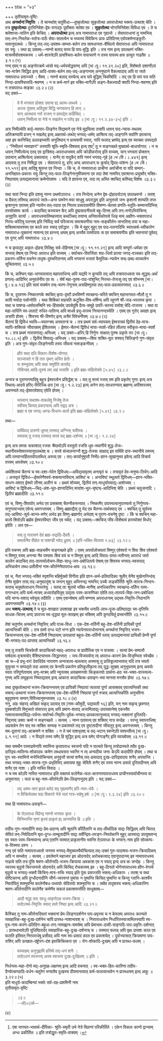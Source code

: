 +++
title = "०३"

+++
तृतीयामृत-वृष्टिः  
अथ **अनर्थानां निवृत्तिः** । ते चानर्थाश् चतुर्विधाः—दुष्कृतोत्थाः सुकृतोत्था अपराधोत्था भक्त्य्-उत्थाश् चेति ।  
तत्र **दुष्कृतोत्थाः** दुरभिनिवेश-द्वेष-रागाद्याः पूर्वोक्ताः क्लेशा एव । **सुकृतोत्था** भोगाभिनिवेशा विविधा एव । ते च क्लेशान्तः-पातिन इति केचित् । **अपराधोत्था** इत्य् अत्र नामापराधा एव गृह्यन्ते । सेवापराधानां तु नामभिस् तत्-तन्-निवर्तक-स्तोत्र-पाठैः सेवा-सातत्येन च भव्यस्य विवेकिनः प्रायः प्रतिदिनम् एवोपशमेनाङ्कुरी-भावानुपलब्धेः । किन्तु तत्-तद्-उपशम-सम्भव-बलेन तत्र सावधानता-शैथिल्ये सेवापराधा अपि नामापराधा एव स्युः । तथा ह्य् उक्तम्—नाम्नो बलाद् यस्य हि पाप-बुद्धिः इति । तत्र नाम इत्य् उपलक्षणं भक्ति-मात्रस्यैवोपशमकस्य । धर्म-शास्त्रेऽपि प्रायश्चित्त-बलेन पापाचरणे न तस्य पापस्य क्षयः प्रत्युत गाढतैव ॥३.१॥ (१)  
नन्व् एवम् न ह्य् अङ्गोपक्रमे ध्वंसो मद्-धर्मस्योद्धवाण्व् अपि [भा।पु। ११.२९.२०]  इति, विशेषतो दशार्णोऽयं जप-मात्रेण सिद्धिद इत्य् आदि-वाक्य-बलेन तत्-तद्-अङ्गानाम् अननुष्ठाने वैकल्यादाव् अपि वा जाते नामापराधः प्रसज्जते । मैवम् । नाम्नो बलाद् यस्येत्य् अत्र पापे बुद्धिश् चिकीर्षादि । तद् एव हि पापं यत्र सति निन्दा-प्रायश्चित्तादि-श्रवणम् । न च कर्म-मार्ग इव भक्ति-मार्गेऽपि अङ्ग-वैकल्यादौ क्वापि निन्दा-श्रवणम् इति न तत्रापराध-शङ्का ॥३.२॥ (२)  
यद् उक्तं—

> ये वै भगवता प्रोक्ता उपाया ह्य् आत्म-लब्धये ।  
> अञ्जः पुंसाम् अविदुषां विद्धि भागवतान् हि तान् ॥  
> यान् आस्थाय नरो राजन् न प्रमाद्येत कर्हिचित् ।  
> धावन् निमील्य वा नेत्रे न स्खलेन् न पतेद् इह ॥ [भा।पु। ११.२.३४-३५] इति । 

अत्र निमील्येति कर्तृ-व्यापार-लिङ्गेन विद्यमाने एव नेत्रे मुद्रयित्वा तत्रापि धावन् पाद-न्यास-स्थलम् अतिक्रम्यापि व्रजन् न स्खलेद् इत्य् अक्षरार्थ-लब्धेर् भगवद्-धर्मम् आश्रित्य तद्-अङ्गानि सर्वाणि ज्ञात्वाप्य् अज्ञ इव कानिचिद् उल्लङ्घ्यापि अनुतिष्ठन् न प्रत्यवायी स्यात्, नापि फलाद् भ्रश्येद् इत्य् एव व्याख्या उपपद्यते । “निमीलनं नामाज्ञानं” तस्यापि श्रुति-स्मृति-विषयाव् इत्य् एषा[^३] तु न सङ्गच्छते मुख्यार्थ-बाधायोगात् । न च धावन् निमील्येत्य् एतद् एव द्वात्रिंशद्-अपराधाभावम् अपि क्रोडीकरोत्व् इति वाच्यम्, यान् भगवता प्रोक्तान् उपायान् आश्रित्येत्य् उक्तत्वात् । यानैर् वा पादुकैर् वापि गमनं भगवद्-गृहे [ह।भ।वि। ८.४४१] इत्य् आदयस् तु तत्र निषिद्धा एव । सेवापराधे तु, हरेर् अप्य् अपराधान् यः कुर्याद् द्विपद-पांशनः [ह।भ।वि। ११.५१९] इत्य् आदिषु श्रूयन्त एव निन्दाः । किं च, ते नामापराधाः प्राचीना अर्वाचीना वा यदि सम्यग्-अनभिज्ञात-प्रकाराः स्युः किन्तु तत्-फल-लिङ्गेनानुमीयमाना एव तदा तेषां नामभिर् एवाश्रान्त-प्रयुक्तैर् भक्ति-निष्ठायाम् उत्पद्यमानायां क्रमेणोपशमः । यदि ते ज्ञायन्त एव, तदा त्व् अस्ति क्वचित् कश्चिद् विशेषः ॥३.३॥ (३)

[^३]:
     एषा भागवत-भावार्थ-दीपिका- श्रुति-स्मृती उभे नेत्रे विप्राणां परिकीर्तिते । एकेन विकलः काणो द्वाभ्याम् अन्धः प्रकीर्तितः ॥ इति तत्रोद्धृत-स्मृति-वाक्यम् ।

यथा सतां निन्दा इति दशसु नाम्नः प्रथमोऽपराधः । तत्र निन्देत्य् अनेन द्वेष-द्रोहादयोऽप्य् उपलक्ष्यन्ते । ततश् च दैवात् तस्मिन्न् अपराधे जाते—हन्त पामरेण मया साधुषु अपराद्धम् इति अनुतप्तो जनः कृशानौ शाम्यति तप्तः कृशानुना एवायम् इति न्यायेन तत्-पदाग्र एव निपत्य प्रसादयामीति विषण्ण-चेतसा प्रणति-स्तुति-सम्मानादिभिस् तस्योपशमः कार्यः । कदाचित् कस्यचन कैर् अपि दुष्प्रसादनीयत्वे बहु-दिनम् अपि तन्-मनोऽभिरोचिन्य् अनुवृत्तिः कार्या । अपराधस्यातिमहत्त्वात् कथञ्चित् तयाप्य् अनिवर्त्यकोपत्वे धिङ् माम् अक्षीण-भक्तापराधं निरय-कोटिषु पतन्तम् इति निर्विद्य सर्वं परित्यज्य समाश्रयणीया नाम-सङ्कीर्तन-सन्ततिस् तया च महा-शक्तिमत्यावश्यम् एव काले ततः स्याद् एवोद्धारः । किं मे मुहुर् मुहुर् एव पाद-पतनादिभिः स्वापकर्ष-स्वीकारेण नामापराध-युक्तानां नामान्य् एव हरन्त्य् अघम् इत्य् अस्यैव परमोपायः स एव समाश्रयणीयः इति भावनायां पूर्ववद् एव पुनर् अपि नामापराधः ॥३.४॥

न च कृपालुर् अकृत-द्रोहस् तितिक्षुः सर्व-देहिनाम् [भा।पु। ११.११.२९] इत्य् आदि सम्पूर्ण-धर्मका एव सन्तस् तेषाम् एव निन्दा अपराध इति वाच्यम् । सर्वाचार-विवर्जिताः शठ-धियो व्रात्या जगद्-वञ्चकाः इति तत्-प्रकरण-वर्तिना वचनेन तादृश-दुश्चरितानाम् अपि भगवन्तं भजतां कैमुतिक-न्यायेन सच्-छब्द-वाच्यत्वेन सूचितत्वात् ॥३.५॥

किं च, कश्चिन् महा-भागवतत्वात् महापराधिन्य् अपि यद्यपि न कुप्यति तद् अपि तत्रापराधवता स्व-शुद्ध्य्-अर्थं प्रणत्य्-आदिभिर् अनुवर्तनीय एव सः । सेर्षं महा-पुरुष-पाद-पांशुभिर् निरस्त-तेजःसु तद् एव शोभनम् [भा।पु। ४.४.१३] इति सतां वाक्येन तच्-चरण-रेणूनाम् असहिष्णुतया तत्-फल-प्रदत्वावगमात् ॥३.६॥

किं च, दुरवगम-निष्कारणके क्वचित् कृपा-दृष्टौ प्रभविष्णौ स्वच्छन्द-चरिते क्वचिन् महाभागवत-मौलौ तु न कापि मर्यादा पर्याप्नोति । यथा शिबिकां वाहयति कटूक्ति-विष-वर्षिण्य् अपि रहूगणे श्री-जड-भरतस्य कृपा । यथा च पाषण्ड-धर्मावलम्बिनि स्व-हिंसार्थम् उपसेदुषि दैत्य-समूहे उपरि-चरस्य वसोश् चेदि-राजस्य । यथा वा महा-पापिनि स्व-ललाटे रुधिर-पातिन्य् अपि माधवे प्रभु-वरस्य नित्यानन्दस्येति । एवम् एव गुरोर् अवज्ञा इत्य् अत्रापि ज्ञेयम् । शिवस्य श्री-विष्णोर् इत्य् अत्रैवं विवेचनीयम् ॥३.७॥ (२)  
चैतन्यं हि द्विविधं भवति—स्वतन्त्रम् अस्वतन्त्रं च ।  तत्र प्रथमं सर्व-व्यापकम् ईश्वराख्यं द्वितीयं देह-मात्र-व्यापि-शक्तिकं जीवाख्यम् ईशितव्यम् । ईश्वर-चैतन्यं द्विविधं माया-स्पर्श-रहितं लीलया स्वीकृत-माया-स्पर्शं च । तत्र प्रथमं नारायणाद्य्-अभिधम् । यद् उक्तं—हरिर् हि निर्गुणः साक्षात् पुरुषः प्रकृतेः परः  [भा।पु। १०.८८.५] इति । द्वितीयं शिवाद्य्-अभिधम् । यद् उक्तम्—शिवः शक्ति-युतः शश्वत् त्रिलिङ्गो गुण-संवृतः इति । अत्र गुण-संवृत-लिङ्गेनापि तस्य जीवत्वं नाशङ्कनीयम् ।

> क्षीरं यथा दधि विकार-विशेष-योगात्  
> सञ्जायते न हि ततः पृथग् अस्ति हेतोः ।  
> यः शम्भुताम् अपि तथा समुपैति कार्याद्  
> गोविन्दम् आदि-पुरुषं तम् अहं भजामि ॥ इति ब्रह्म-संहितोक्तेः [५.४५] ॥३.८॥

अन्यत्र च पुराणागमादिषु बहुत्र ईश्वरत्वेन प्रसिद्धेश् च । यत् तु सत्त्वं रजस् तम इति प्रकृतेर् गुणाः इत्य् अत्र स्थित्य्-आदये हरिर्-विरिञ्चि-हरा [भा।पु। १.२.२३] इत्य् अनेन तत्-साधारण्यात् ब्रह्मण्य् अपीश्वरत्वम् अवगम्यते तद्-ईश्वरावेशाद् एवेति ज्ञेयम् । 

> भास्वान् यथाश्म-शकलेषु निजेषु तेजः  
> स्वीयम् कियत् प्रकटयत्य् अपि तद्वद् अत्र ।  
> ब्रह्मा य एष जगद्-अण्ड-विधान-कर्ता इति ब्रह्म-संहितोक्तेः [५.४९] ॥३.९॥

तथा—

> पार्थिवाद् दारुणो धूमस् तस्माद् अग्निस् त्रयीमयः ।  
> तमसस् तु रजस् तस्मात् सत्त्वं यद् ब्रह्म-दर्शनम् ॥ [भा।पु। १.२.२४] 

इत्य् अत्र तमसः सकाशात् रजसः श्रैष्ठ्योऽपि वस्तुतो रजसि धूम-स्थाणीये शुद्ध-तेजः-स्थानीयस्येश्वरस्यानुपलब्धेश् च । सत्त्वे संज्वलनाग्नौ शुद्ध-तेजसः साक्षाद् इव पार्थिवे दारु-स्थानीये तमस्य् अपि तस्यान्तर्हिततयोपलब्धिर् अस्त्य् एव । तत्-कार्यानुषुप्तौ निर्भेद-ज्ञान-सुखानुभव इवेत्य् आदि विचार्य तत्त्वम् अवसेयम् ॥३.१०॥

अथेशितव्यं चैतन्यं च स्व-दशा-भेदेन द्विविधम्—अविद्ययावृतम् अनावृतं च । तत्रावृतं देव-मनुष्य-तिर्यग्-आदि । अनावृतं द्विविधं—ईश्वरेणैश्वर्य-शक्त्यानाविष्टम् आविष्टं च । अनाविष्टं स्थूलतो द्विविधम्—ज्ञान-भक्ति-साधन-वशात् ईश्वरे लीनम् अलीनं च । प्रथमं शोच्यम्, द्वितीयं तन्-माधुर्यास्वाद्य्-अशोच्यम् ।  
आविष्टं च द्विविधम्—चिद्-अंश-भूत-ज्ञानादिभिर् मायांश-भूत-सृष्ट्य्-आदिभिश् चेति । प्रथमं चतुःसनादि । द्वितीयं ब्रह्मादीति ॥३.११॥

एवं च, विष्णु-शिवयोर् अभेद एव प्रसक्तश् चैतन्यैकरूप्यात् । निष्कामैर् उपास्यत्वानुपास्यत्वे तु निर्गुणत्व-सगुणत्वाभ्याम् एवेत्य् अवगन्तव्यम् । विष्णु-ब्रह्माद्यैस् तु भेद एव चैतन्य-पार्थक्याद् एव । क्वचित् तु सूर्यस्य तद्-आविष्ट-सूर्य-कान्त-मणेर् अभेद इव विष्णु-ब्रह्मणोर् अभेदश् च पुराण-वचनेषु दृष्टः । किं च क्वचिन् महा-कल्पे शिवोऽपि ब्रह्मेव ईश्वराविष्टा जीव एव भवेत् । यद् उक्तम्—क्वचिज् जीव-विशेषत्वं हरस्योक्तं विधोर् इवेति । अत एव—

> यस् तु नारायणं देवं ब्रह्म-रुद्रादि-दैवतैः ।  
> समत्वेनैव वीक्षेत स पाषण्डी भवेद् ध्रुवम् ॥ [हरि-भक्ति-विलास १.७३] ॥३.१२॥

इति वचनम् अपि ब्रह्म-साहचर्येण सङ्गच्छते इति । एवम् अपर्यालोचयतां विष्णुर् एवेश्वरो न शिवः शिव एवेश्वरो न विष्णुर् वयम् अनन्या नैव पश्यामः शिवं वयं च न विष्नुम् इत्य् आदि विवाद-ग्रस्त-मतीनाम् अपराधे जाते कालेन कदाचित् तत्-तात्पर्यालोचन-विज्ञ-साधु-जन-प्रबोधितत्वे तेषाम् एव शिवस्य भगवत्-स्वरूपाद् अभिन्नत्वेन लब्ध-प्रतीतीनां नाम-कीर्तनेनैवापराध-क्षयः ॥३.१३॥

एवं च, नैता भगवद्-भक्तिं स्पृशन्ति बहिर्मुख्यो विगीता इति ज्ञान-कर्म-प्रतिपादिकाः श्रुतीर् येनैव मुखेनानिन्दंस् तेनैव मुखेन तास् तद्-अनुष्ठातॄंश् च जनान् मुहुर् अभिनन्द्य नामभिर् उच्चैः सङ्कीर्तितैः श्रुति-शास्त्र-निन्दन-रूपाच् चतुर्थापराधान् निस्तरेयुः । यतस् ताः श्रुतयो भक्ति-मार्गेष्व् अनधिकारिणः स्वच्छन्द-वर्तिनः परम-रागान्धान् अपि वर्त्म-मात्रम् अध्यारोहयितुम् उद्यताः परम-कारुणिका एवेति तत्-तात्पर्य-विज्ञ-जन-प्रबोधिता यदि भाग्य-वशाद् भवेयुस् तदैवेति । एवम् एवान्येषाम् अपि षण्णाम् अपराधानाम् उद्भव-निवृत्ति-निदानानि अवगन्तव्यानि ॥३.१४॥ (३)  
अथ **भक्त्य्-उत्थास्** ते च मूल-शाखात उपशाखा इव भक्त्यैव धनादि-लाभ-पूजा-प्रतिष्ठाद्याः स्व-वृत्तिभिः साधक-चित्तम् अप्य् उपरज्य स्व-वृद्ध्या मूल-शाखाम् इव भक्तिम् अपि कुण्ठयितुं प्रभवन्तीति ॥३.१५॥

तेषां चतुर्णाम् अनर्थानां निवृत्तिर् अपि पञ्च-विधा । एक-देश-वर्तिनी बहु-देश-वर्तिनी प्रायिकी पूर्णा आत्यन्तिकी चेति । तत्र ग्रामो दग्धः पटो भग्न इति न्यायेनापराधोत्तानाम् अनर्थानां निवृत्तिर् भजन-क्रियानन्तरम् एक-देश-वर्तिनी निष्ठायाम् उत्पन्नायां बहुल-देश-वर्तिनी रताव् उत्पद्यमानायां प्रायिकी प्रेम्नी पूर्णा श्री-भगवत्-पद-प्राप्ताव् आत्यन्तिकी ॥३.१६॥

यस् तु तत्रापि चित्रकेतौ कादाचित्को महद्-अपराधः स प्रातीतिक एव न वास्तवः । सत्यां प्रेम-सम्पत्तौ पार्षदत्व-वृत्रत्वयोर् वैशिष्ट्याभाव-सिद्धान्तात् । जय-विजययोस् त्व् अपराध-कारणं प्रेम-विजृम्भिता स्वेच्छैव । सा च—हे प्रभु-वर! देवादिदेव नारायण अन्यत्राल्प-बलत्वात् अस्मासु तु प्रातिकूल्याभावात् यदि तत्र भवतो युयुत्सा न सम्पद्यते तदा आवाम् एव केनापि प्रकारेण प्रतिकूलीकृत्य तद् युद्ध-सुखम् अनुभूयताम् इत्य् अवयोः स्वतः परिपूर्णतायाम् अणु-मात्रम् अपि न्यूनत्वम् असहमानयोः किङ्करयोः प्रार्थना-हठः स्व-भक्त-वात्स्यल्य-गुणम् अपि लघूकृत्य निष्पाद्यताम् इत्य् आकारा कादाचित्क-प्रसङ्ग-भवा मानसा मनसैव ज्ञेया ॥३.१७॥

तथा दुष्कृतोत्थानां भजन-क्रियानन्तरम् एव प्रायिकी निष्ठायां जातायां पूर्णा आसक्ताव् एवात्यन्तिकी तथा भक्त्य्-उत्थानां भजन-क्रियानन्तरम् एक-देश-वर्तिनी निष्ठायां पूर्णा रुचाव् आत्यन्तिकीति अनुभविना बहुदृश्वना सम्यग् विविच्यानुमन्तव्यम् ॥३.१८॥ (४)  
ननु, अंहः संहरद् अखिलं सकृद् उदयाद् एव [नाम-कौमुदी, पद्यावली १६] इति, यन् नाम सकृच् छ्रवणात् पुक्कशोऽपि विमुच्यते संसारात् इत्य् अपि प्रमाण-शताद् अजामिलाद्य्-उपाख्यानेष्व् एकस्यैव नामाभासस्याविद्या-पर्यन्त-सर्वानर्थ-निवृत्ति-पूर्वक-भगवत्-प्रापकत्वानुभवाद् भगवद्-भक्तानां दुरितादि-निवृत्ताव् उक्तः क्रमो न सङ्गच्छते । सत्यम् । नाम्न एतावत्य् एव शक्तिर् नात्र सन्देहः । परन्तु स्वापराधिष्व् अप्रसन्नेन तेन यत् स्व-शक्तिः सम्यक् न प्रकाश्यते तद् एव दुष्टतादीनां जीवातुर् इत्य् अवगन्तव्यम् । किन्तु यम-दूतानां तद्-आक्रमणे न शक्तिः । न ते यमं पाशभृतश् च तद्-भटान् स्वप्नेऽपि पश्यन्तीत्य् [भा।पु। ६.१.१९] आदेः । न विद्यते तस्य यमैर् हि शुद्धिर् इत्य् अत्र यमेर् योगाङ्गैर् इति व्याख्येयम् ॥३.१९॥

यथा समर्थेन परमाढ्येनापि स्वामिना कृतापराधः स्वजनो यदि न पाल्यते किन्तु तत्रोदास्यते तदैव दुःख-दारिद्र्य-मालिन्य-शोकादयः क्रमेण लब्धावसरा भवन्ति न त्व् अन्यदीया जनाः केऽपि कदापीति ज्ञेयम् । तथा च पुनः स्व-स्वामिनो मनोभिरोचिन्याम् अनुवृत्तौ सत्यां शनैस् तत्-प्रसादाद् दुःख-दारिद्र्यादयः शनैर् अपयान्ति । तथा भगवद्-भक्त-शास्त्र-गुरु-प्रभृतिभिर् अमायया मुहुः सेवितैः शनैर् एव तस्य नाम्नः प्रसादे दुरितादीनाम् अपि शनैर् एव नाशः । इति नास्ति विवादः ।  
न च मम कोऽपि नास्ति नामापराध इति वक्तव्यं फलेनैक-फल-कारणस्यापराधस्य प्राचीनस्यार्वाचीनस्य वा अनुमानात् । फलं च बहु-नाम-कीर्तनेऽपि प्रेम-लिङ्गानुदय इति । यद् उक्तं—

> तद् अश्म-सारं हृदयं बतेदं यद् गृह्यमाणैर् हरि-नाम-धेयैः ।  
> न विक्रियेताथ यदा विकारो नेत्रे जलं गात्र-रुहेषु हर्षः ॥ [भा।पु। २.३.२४] इति ॥३.२०॥

तथा हि नामापराध-प्रसङ्गे—

> के तेऽपराधा विप्रेन्द्र नाम्नो भगवतः कृतः ।  
> विनिघ्नन्ति नृणां कृत्यं प्राकृतं ह्य् आनयन्ति हि ॥ इति ।

तदीय-गुण-नामादीनि सद्यः प्रेम-प्रदान्य् अपि श्रुतानि कीर्तितानि च तत्-तीर्थादिकं सद्यः सिद्धिदम् अपि चिरात् सेवितं तन्-निवेदितानि घृत-दुग्ध-ताम्बूलादीनि सद्यः सर्वेन्द्रिय-तरङ्ग-निवर्तकानि मुहुर् आस्वाद्य उपयुक्तान्य् एव स्वतः परम-चिन्मयान्य् अप्य् एतानि यस्मात् प्राकृतानीव भवन्ति तेऽपराधाः के भगवन्-नाम इति सोत्कम्प-स-विस्मयः प्रश्नः ।  
नन्व् एवं सति नामापराधवतो जनस्य भगवद्-वैमुख्यस्यैवोचित्यात् तद्-उक्तं गुरु-पादाश्रय-भजन-क्रियादिकम् अपि न सम्भवेत् । सत्यम् । प्रवर्तमाने महाज्वर इव ओदनादेर् अरोचकत्वाद् एवानुपादानम् इव नामापराधस्य गाढत्वे सति तत्र पुंसि श्रवण-कीर्तनादि-भजन-क्रियाया अवकाश एव न स्याद् इत्य् अत्र कः सन्देहः । किन्तु ज्वरस्य मृदुत्वे चिरन्तनत्वे ओदनादेर् अपि किंचिद् रोचकत्वम् इव । बहु-दिनतो भोगेनापराधस्य क्षीण-वेगत्वे मृदुत्वे च भगवद्-भक्तौ किंचिन्-मात्र-रुचिः स्याद् इति पुंसः प्रसज्जति भक्त्य्-अधिकारः । ततश् च यथा पोष्टिकान्य् अपि दुग्धौदनादीनि जीर्ण-ज्वरवन्तं पुमांसः न पुष्यन्ति किंचित् पुष्यन्ति च किन्तु ग्लानि-कार्श्येन निवर्तयितुं शक्नुवन्ति कालेनौषध-पथ्ययोः सेवितयोः शक्नुवन्ति च । तथैव तादृशस्य भक्त्य्-अधिकारिणः श्रवण-कीर्तनादीनि कालेनैव क्रमेणैव सकलं प्रकाशयन्तीति साधूक्तम्—

> आदौ श्रद्धा ततः साधु-सङ्गोऽथ भजन-क्रिया ।  
> ततोऽनर्थ-निवृत्तिः स्यात् ततो निष्ठा इत्य् आदि ॥३.२१॥

कैश्चित् तु नाम-कीर्तनादिवतां भक्तानां प्रेम-लिङ्गादर्शनेन पाप-प्रवृत्त्या च न केवलम् अपराधः कल्प्यते व्यवहारिक-बहु-दुःख-दर्शनेन चापि प्रारब्ध-नाशाभावश् च । निरपराधत्वेन निर्धारितस्याजामिलस्यापि स्व-पुत्र-नाम-करण-प्रतिदिन-बहुधा-तन्-नामाह्वान-समयेष्व् अपि प्रेमाभाव-दासी-सङ्गादि-पाप-प्रवृत्ति-दर्शनात् । प्रारब्धाभावेऽपि युधिष्ठिरादेर् व्यवहारिक-बहु-दुःख-दर्शनाच् च । तस्मात् फलन्न् अपि वृक्षः प्रायशः काल एव फलति इतिवत् निरपराधेषु प्रसीदद् अपि नाम स्व-प्रसादं काल एव प्रकाशयेत् । पूर्वाभ्यासात् क्रियमाणा पाप-राशिर् अपि उत्खात-दंष्ट्रोरग-दंश इवाकिंचित्करा एव । रोग-शोकादि-दुःखम् अपि न प्रारब्ध-फलम् । 

> यस्याहम् अनुगृह्णामि हरिष्ये तद्-धनं शनैः ।  
> ततोऽधनं त्यजन्त्य् अस्य स्वजना दुःख-दुःखितम् ॥ इति ।

निर्धनत्व-महा-रोगो मद्-अनुग्रह-लक्षणम् इत्य् आदि वचनात् । स्व-भक्त-हित-कारिणा तदीय-दैन्योत्कण्ठादि-वर्धन-चतुरेण भगवतैव दुःखस्य दीयमानत्वात् कर्म-फलत्वाभावेन न प्रारब्धत्वम् इत्य् आहुः ॥३.२२॥ (५)  
इति माधुर्य-कादम्बिन्यां भक्तेः सर्व-ग्रह-प्रशमिनी नाम  
तृतीयामृत-वृष्टिः

> ॥३॥  
> --ओ)०(ओ—

(४)
